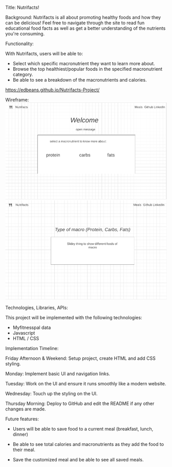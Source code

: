 Title: Nutrifacts! 

Background: 
Nutrifacts is all about promoting healthy foods and how they can be delicious! Feel free to navigate through the site to read fun educational food facts as well as get a better understanding of the nutrients you're consuming. 

Functionality: 

With Nutrifacts, users will be able to: 

- Select which specific macronutrient they want to learn more about. 
- Browse the top healthiest/popular foods in the specified macronutrient category. 
- Be able to see a breakdown of the macronutrients and calories. 

https://edbeans.github.io/Nutrifacts-Project/		

Wireframe: 
<img src="images/welcome_page.png">
<img src="images/macro_type.png">


Technologies, Libraries, APIs: 

This project will be implemented with the following technologies: 

- Myfitnesspal data
- Javascript 
- HTML / CSS 

Implementation Timeline:

Friday Afternoon & Weekend: Setup project, create HTML and add CSS styling.

Monday: Implement basic UI and navigation links. 

Tuesday: Work on the UI and ensure it runs smoothly like a modern website. 

Wednesday: Touch up the styling on the UI.  

Thursday Morning: Deploy to GitHub and edit the README if any other changes are made. 

Future features: 
- Users will be able to save food to a current meal (breakfast, lunch, dinner) 

- Be able to see total calories and macronutrients as they add the food to their meal.

- Save the customized meal and be able to see all saved meals. 